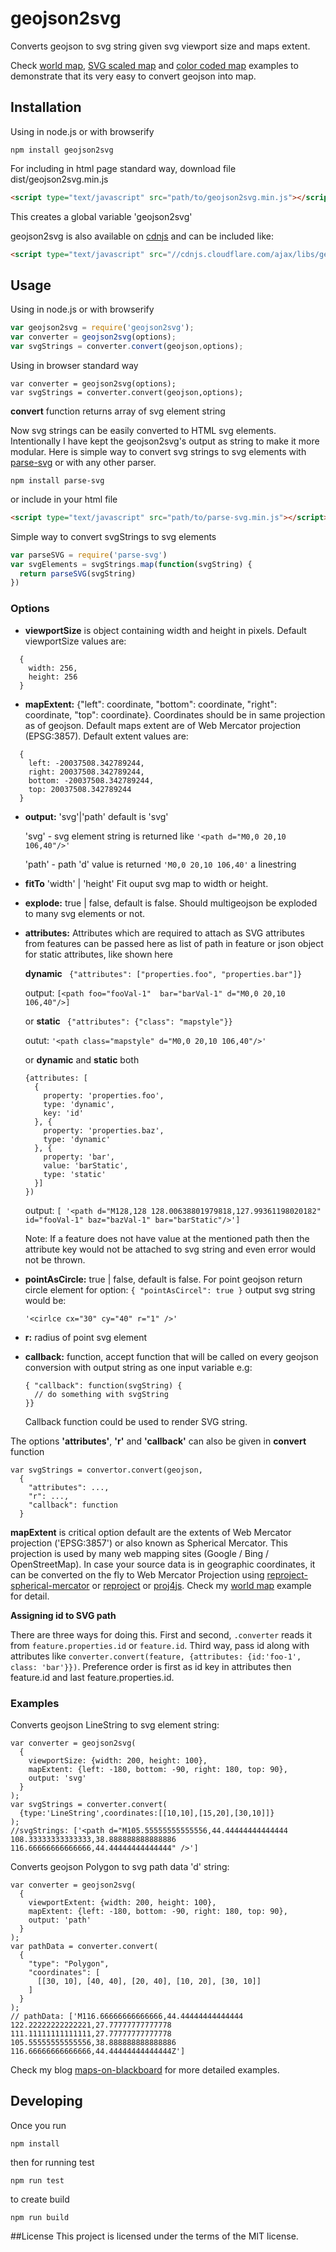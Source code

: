 # geojson2svg
Converts geojson to svg string given svg viewport size and maps extent.

Check [world map](https://rawgit.com/gagan-bansal/geojson2svg/master/examples/world.html), [SVG scaled map](https://rawgit.com/gagan-bansal/geojson2svg/master/examples/world-scaled.html) and [color coded map](https://rawgit.com/gagan-bansal/geojson2svg/master/examples/world-pop.html) examples to demonstrate that its very easy to convert geojson into map.

## Installation
Using in node.js or with browserify
```
npm install geojson2svg
```
For including in html page standard way, download file dist/geojson2svg.min.js
```html
<script type="text/javascript" src="path/to/geojson2svg.min.js"></script>
```
This creates a global variable 'geojson2svg'

geojson2svg is also available on [cdnjs](https://cdnjs.com/libraries/geojson2svg) and can be included like:
```html
<script type="text/javascript" src="//cdnjs.cloudflare.com/ajax/libs/geojson2svg/x.x.x/geojson2svg.min.js"></script>
```

## Usage
Using in node.js or with browserify
```javascript
var geojson2svg = require('geojson2svg');
var converter = geojson2svg(options);
var svgStrings = converter.convert(geojson,options);
```
Using in browser standard way
```
var converter = geojson2svg(options);
var svgStrings = converter.convert(geojson,options);
```
**convert** function returns array of svg element string

Now svg strings can be easily converted to HTML svg elements. Intentionally I have kept the geojson2svg's output as string to make it more modular. Here is simple way to convert svg strings to svg elements with [parse-svg](https://github.com/gagan-bansal/parse-svg) or with any other parser.

```shell
npm install parse-svg
```
or include in your html file 
```html
<script type="text/javascript" src="path/to/parse-svg.min.js"></script>
```
Simple way to convert svgStrings to svg elements

```javascript
var parseSVG = require('parse-svg')
var svgElements = svgStrings.map(function(svgString) {
  return parseSVG(svgString)
})
```

### Options

* **viewportSize** is object containing width and height in pixels. Default viewportSize values are:
```
  {
    width: 256,
    height: 256
  }
```
* **mapExtent:** {"left": coordinate, "bottom": coordinate, "right": coordinate, "top": coordinate}. Coordinates should be in same projection as of geojson. Default maps extent are of Web Mercator projection (EPSG:3857). Default extent values are:
```
  {
    left: -20037508.342789244,
    right: 20037508.342789244,
    bottom: -20037508.342789244,
    top: 20037508.342789244
  }
```
* **output:** 'svg'|'path' default is 'svg'

    'svg' - svg element string is returned like ```'<path d="M0,0 20,10 106,40"/>'```

    'path' - path 'd' value is returned ```'M0,0 20,10 106,40'``` a linestring

* **fitTo** 'width' | 'height' Fit ouput svg map to width or height.

* **explode:** true | false, default is false. Should multigeojson be exploded to many svg elements or not. 
* **attributes:**  Attributes which are required to attach as SVG attributes from features can be passed here as list of path in feature or json object for static attributes, like shown here

    **dynamic**  ``` {"attributes": ["properties.foo", "properties.bar"]}```

    output: ``` [<path foo="fooVal-1"  bar="barVal-1" d="M0,0 20,10 106,40"/>] ```

    or **static** ``` {"attributes": {"class": "mapstyle"}}```
    
    outut: ```'<path class="mapstyle" d="M0,0 20,10 106,40"/>'```

    or **dynamic** and **static** both
     
      {attributes: [
        {
          property: 'properties.foo',
          type: 'dynamic',
          key: 'id'
        }, {
          property: 'properties.baz',
          type: 'dynamic'
        }, {
          property: 'bar',
          value: 'barStatic',
          type: 'static'
        }]
      })

    
    output: ``` [ '<path d="M128,128 128.00638801979818,127.99361198020182" id="fooVal-1" baz="bazVal-1" bar="barStatic"/>'] ```


    Note: If a feature does not have value at the mentioned path then the attribute key would not be attached to svg string and even error would not be thrown. 

* **pointAsCircle:** true | false, default is false. For point geojson return circle element for option:
    ``` { "pointAsCircel": true } ```
    output svg string would be:

    ```'<cirlce cx="30" cy="40" r="1" />'```
* **r:** radius of point svg element
* **callback:** function, accept function that will be called on every geojson conversion with output string as one input variable e.g:
   ```
   { "callback": function(svgString) {
     // do something with svgString
   }}
   ```

   Callback function could be used to render SVG string.
  
The options **'attributes'**, **'r'** and **'callback'** can also be given in **convert** function 
``` 
var svgStrings = convertor.convert(geojson, 
  {
    "attributes": ...,
    "r": ...,
    "callback": function
  }
```


**mapExtent** is critical option default are the extents of Web Mercator projection ('EPSG:3857') or also known as Spherical Mercator. This projection is used by many web mapping sites (Google / Bing / OpenStreetMap). In case your source data is in geographic coordinates, it can be converted on the fly to Web Mercator Projection using [reproject-spherical-mercator](https://github.com/geosquare/reproject-spherical-mercator) or [reproject](https://github.com/perliedman/reproject) or [proj4js](https://github.com/proj4js/proj4js). Check my [world map](https://github.com/gagan-bansal/geojson2svg/blob/master/examples/world.html) example for detail.

**Assigning id to SVG path**

There are three ways for doing this. First and second, `.converter` reads it from `feature.properties.id` or `feature.id`. Third way, pass id along with attributes like `converter.convert(feature, {attributes: {id:'foo-1', class: 'bar'}})`. Preference order is first as id key in attributes then feature.id and last feature.properties.id.

### Examples
Converts geojson LineString to svg element string:
```
var converter = geojson2svg(
  {
    viewportSize: {width: 200, height: 100},
    mapExtent: {left: -180, bottom: -90, right: 180, top: 90},
    output: 'svg' 
  }
);
var svgStrings = converter.convert(
  {type:'LineString',coordinates:[[10,10],[15,20],[30,10]]}
);
//svgStrings: ['<path d="M105.55555555555556,44.44444444444444 108.33333333333333,38.888888888888886 116.66666666666666,44.44444444444444" />']
```
Converts geojson Polygon to svg path data 'd' string:
```
var converter = geojson2svg(
  {
    viewportExtent: {width: 200, height: 100}, 
    mapExtent: {left: -180, bottom: -90, right: 180, top: 90},
    output: 'path'
  }
);
var pathData = converter.convert(
  {
    "type": "Polygon", 
    "coordinates": [
      [[30, 10], [40, 40], [20, 40], [10, 20], [30, 10]] 
    ]
  }
);
// pathData: ['M116.66666666666666,44.44444444444444 122.22222222222221,27.77777777777778 111.11111111111111,27.77777777777778 105.55555555555556,38.888888888888886 116.66666666666666,44.44444444444444Z']
```

Check my blog [maps-on-blackboard](http://maps-on-blackboard.github.io/tag/geojson2svg/) for more detailed examples.
## Developing
Once you run
 
```npm install```

then for running test 

```npm run test```

to create build

```npm run build```

##License
This project is licensed under the terms of the MIT license.
